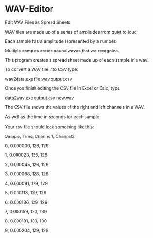 # WAV-Editor
Edit WAV Files as Spread Sheets

WAV files are made up of a series of ampliudes from quiet to loud.  

Each sample has a amplitude represented by a number.

Multiple samples create sound waves that we recognize.

This program creates a spread sheet made up of each sample in a wav.

To convert a WAV file into CSV type:

wav2data.exe file.wav output.csv

Once you finish editing the CSV file in Excel or Calc,
type:

data2wav.exe output.csv new.wav

The CSV file shows the values of the right and left channels in a WAV.

As well as the time in seconds for each sample.
<br><br>
Your csv file should look something like this:

Sample, Time, Channel1, Channel2

0, 0.000000, 126, 126

1, 0.000023, 125, 125

2, 0.000045, 126, 126

3, 0.000068, 128, 128

4, 0.000091, 129, 129

5, 0.000113, 129, 129

6, 0.000136, 129, 129

7, 0.000159, 130, 130

8, 0.000181, 130, 130

9, 0.000204, 129, 129

